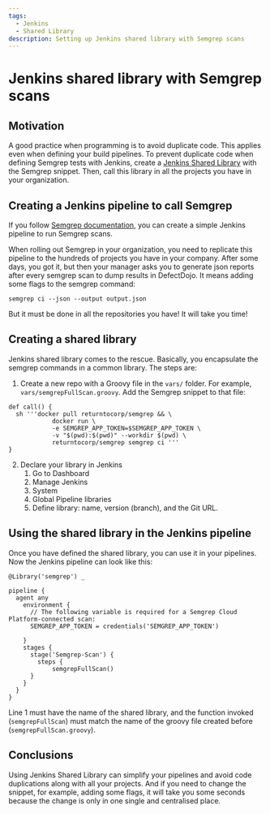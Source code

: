 ```yaml
---
tags:
  - Jenkins
  - Shared Library
description: Setting up Jenkins shared library with Semgrep scans
---
```


# Jenkins shared library with Semgrep scans

## Motivation
A good practice when programming is to avoid duplicate code. This applies even when defining your build pipelines. To prevent duplicate code when defining Semgrep tests with Jenkins, create a [Jenkins Shared Library](https://www.jenkins.io/doc/book/pipeline/shared-libraries/) with the Semgrep snippet. Then, call this library in all the projects you have in your organization.

## Creating a Jenkins pipeline to call Semgrep
If you follow [Semgrep documentation](https://semgrep.dev/docs/semgrep-ci/sample-ci-configs/#sample-jenkins-configuration-snippet), you can create a simple Jenkins pipeline to run Semgrep scans.

When rolling out Semgrep in your organization, you need to replicate this pipeline to the hundreds of projects you have in your company. 
After some days, you got it, but then your manager asks you to generate json reports after every semgrep scan to dump results in DefectDojo. It means adding some flags to the semgrep command:
`````
semgrep ci --json --output output.json
`````
But it must be done in all the repositories you have! It will take you time!

## Creating a shared library
Jenkins shared library comes to the rescue. Basically, you encapsulate the semgrep commands in a common library.
The steps are:

1. Create a new repo with a Groovy file in the `vars/` folder. For example, `vars/semgrepFullScan.groovy`. Add the Semgrep snippet to that file:

`````
def call() {
  sh '''docker pull returntocorp/semgrep && \
            docker run \
            -e SEMGREP_APP_TOKEN=$SEMGREP_APP_TOKEN \
            -v "$(pwd):$(pwd)" --workdir $(pwd) \
            returntocorp/semgrep semgrep ci '''
}
`````

2. Declare your library in Jenkins
    1. Go to Dashboard
    2. Manage Jenkins 
    3. System
    4. Global Pipeline libraries
    5. Define library: name, version (branch), and the Git URL.

## Using the shared library in the Jenkins pipeline

Once you have defined the shared library, you can use it in your pipelines. Now the Jenkins pipeline can look like this:
`````
@Library('semgrep') _

pipeline {
  agent any
    environment {
      // The following variable is required for a Semgrep Cloud Platform-connected scan:
      SEMGREP_APP_TOKEN = credentials('SEMGREP_APP_TOKEN')

    }
    stages {
      stage('Semgrep-Scan') {
        steps {
            semgrepFullScan()
      }
    }
  }
}
`````
Line 1 must have the name of the shared library, and the function invoked (`semgrepFullScan`) must match the name of the groovy file created before (`semgrepFullScan.groovy`).

## Conclusions
Using Jenkins Shared Library can simplify your pipelines and avoid code duplications along with all your projects. And if you need to change the snippet, for example, adding some flags, it will take you some seconds because the change is only in one single and centralised place.
